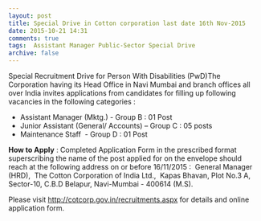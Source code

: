 ```yaml
---
layout: post
title: Special Drive in Cotton corporation last date 16th Nov-2015   
date: 2015-10-21 14:31
comments: true
tags:  Assistant Manager Public-Sector Special Drive 
archive: false
---
```

Special Recruitment Drive for Person With Disabilities (PwD)The Corporation having its Head Office in Navi Mumbai and branch offices all over India invites applications from candidates for filling up following vacancies in the following categories :

- Assistant Manager (Mktg.) - Group B : 01 Post
- Junior Assistant (General/ Accounts) – Group C : 05 posts
- Maintenance Staff  - Group D : 01 Post   

**How to Apply** : Completed Application Form in the prescribed format superscribing the name of the post applied for on the envelope should reach at the following address on or before 16/11/2015 :  General Manager (HRD),  The Cotton Corporation of India Ltd.,  Kapas Bhavan, Plot No.3 A,  Sector-10, C.B.D Belapur, Navi-Mumbai - 400614 (M.S). 

Please visit <http://cotcorp.gov.in/recruitments.aspx> for details and online application form.



